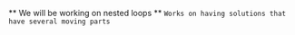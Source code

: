 ** We will be working on nested loops **
`Works on having solutions that have several moving parts`
